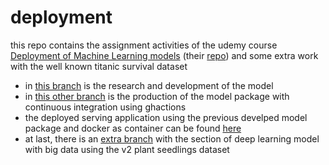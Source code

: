 # deployment

this repo contains the assignment activities of the udemy course 
[Deployment of Machine Learning models](https://www.udemy.com/course/deployment-of-machine-learning-models/)
(their [repo](https://github.com/trainindata/deploying-machine-learning-models/))
and some extra work with the well known titanic survival dataset

- in [this branch](https://github.com/fernandezfran/deployment/tree/research-and-development)
is the research and development of the model
- in [this other branch](https://github.com/fernandezfran/deployment/tree/production-model-package)
is the production of the model package with continuous integration using ghactions
- the deployed serving application using the previous develped model package and
docker as container can be found [here](https://github.com/fernandezfran/deployment/tree/model-serving-api)
- at last, there is an [extra branch](https://github.com/fernandezfran/deployment/tree/cnn-with-big-data) 
with the section of deep learning model with big data using the v2 plant seedlings
dataset
